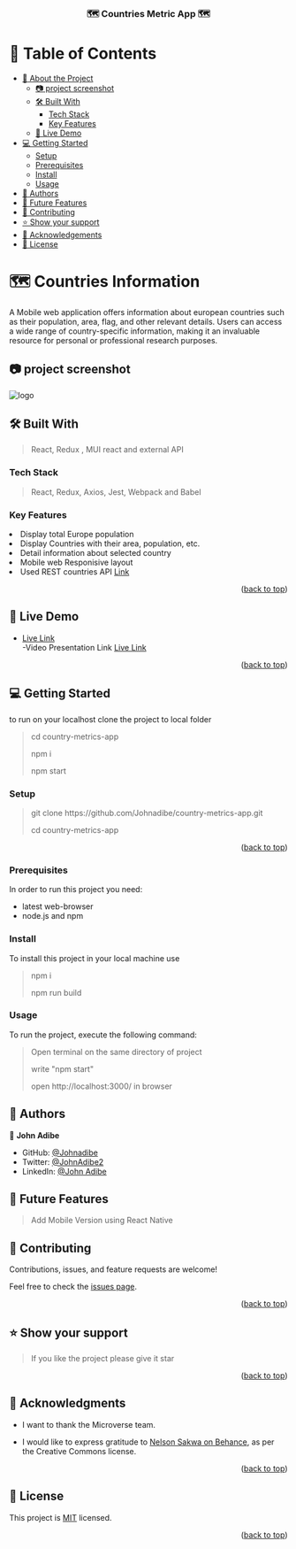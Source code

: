 <a name="readme-top"></a>

<div align="center">

  <h3> 🗺️ <b>Countries Metric App</b> 🗺️</h3>

</div>

# 📗 Table of Contents

- [📖 About the Project](#about-project)
  - [:camera: project screenshot](#screen-shoot)
  - [🛠 Built With](#built-with)
    - [Tech Stack](#tech-stack)
    - [Key Features](#key-features)
  - [🚀 Live Demo](#live-demo)
- [💻 Getting Started](#getting-started)
  - [Setup](#setup)
  - [Prerequisites](#prerequisites)
  - [Install](#install)
  - [Usage](#usage)
- [👥 Authors](#authors)
- [🔭 Future Features](#future-features)
- [🤝 Contributing](#contributing)
- [⭐️ Show your support](#support)
- [🙏 Acknowledgements](#acknowledgements)
- [📝 License](#license)

# 🗺️ Countries Information<a name="about-project"></a>

 <p>A Mobile web application offers information about european countries such as their population, area, flag, and other relevant details. Users can access a wide range of country-specific information, making it an invaluable resource for personal or professional research purposes.
</p>

## 📷 project screenshot <a name="screen-shoot"> </a>

<img src="https://user-images.githubusercontent.com/40009354/225965283-c30c4010-82db-4425-bbeb-28da428471d4.PNG" alt="logo" width="auto"  height="auto" />

## 🛠 Built With <a name="built-with"> </a>

> React, Redux , MUI react and external API

### Tech Stack <a name="tech-stack"></a>

> React, Redux, Axios, Jest, Webpack and Babel

### Key Features <a name="key-features"></a>

 <li>Display total Europe population</li>
<li>Display Countries with their area, population, etc.</li>
<li>Detail information about selected country</li>
<li>Mobile web Responisive layout</li>
<li>Used REST countries API <a href="https://restcountries.com/">Link</a></li>
<p align="right">(<a href="#readme-top">back to top</a>)</p><!-- LIVE DEMO -->

## 🚀 Live Demo <a name="live-demo"></a>

- <a href="">Live Link</a> <br>
  -Video Presentation Link <a href="https://www.loom.com/share/3f8acfbc1d5145e48b77f004d3a67967">Live Link</a>

<p align="right">(<a href="#readme-top">back to top</a>)</p>

## 💻 Getting Started <a name="getting-started"></a>

to run on your localhost clone the project to local folder

> <p>cd country-metrics-app</p>
> <p>npm i</p>
> <p> npm start<p>

### Setup

> <p> git clone https://github.com/Johnadibe/country-metrics-app.git</p>
> cd country-metrics-app

<p align="right">(<a href="#readme-top">back to top</a>)</p>

### Prerequisites

In order to run this project you need:

- latest web-browser
- node.js and npm

### Install

To install this project in your local machine use

> <p> npm i </p>
> npm run build

### Usage

To run the project, execute the following command:

> <p> Open terminal on the same directory of project </p>
> <p> write "npm start"</p>
> <p> open http://localhost:3000/ in browser </p>

## 👥 Authors <a name="authors"></a>

👤 **John Adibe**

- GitHub: [@Johnadibe](https://github.com/Johnadibe)
- Twitter: [@JohnAdibe2](https://twitter.com/JohnAdibe2)
- LinkedIn: [@John Adibe](https://www.linkedin.com/in/john-adibe/)

## 🔭 Future Features <a name="future-features"></a>

> Add Mobile Version using React Native

## 🤝 Contributing <a name="contributing"></a>

Contributions, issues, and feature requests are welcome!

Feel free to check the [issues page](https://github.com/Johnadibe/country-metrics-app/issues).

<p align="right">(<a href="#readme-top">back to top</a>)</p>

## ⭐️ Show your support <a name="support"></a>

> If you like the project please give it star

<p align="right">(<a href="#readme-top">back to top</a>)</p>

## 🙏 Acknowledgments <a name="acknowledgements"></a>

- <p>I want to thank the Microverse team. </p>

- <p> I would like to express gratitude to <a href="https://www.behance.net/sakwadesignstudio">Nelson Sakwa on Behance</a>, as per the Creative Commons license.</p>

<p align="right">(<a href="#readme-top">back to top</a>)</p>

## 📝 License <a name="license"></a>

This project is [MIT](./LICENSE) licensed.

<p align="right">(<a href="#readme-top">back to top</a>)</p>
